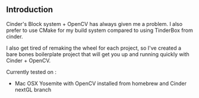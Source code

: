 Introduction
------------

Cinder's Block system + OpenCV has always given me a problem.  I also prefer to use
CMake for my build system compared to using TinderBox from cinder.

I also get tired of remaking the wheel for each project, so I've created a bare
bones boilerplate project that will get you
up and running quickly with Cinder + OpenCV.

Currently tested on :

* Mac OSX Yosemite with OpenCV installed from homebrew and Cinder nextGL branch

